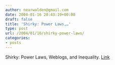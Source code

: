 ```yaml
---
author: nearwalden@gmail.com
date: 2004-01-16 20:43:19+00:00
draft: false
title: 'Shirky: Power Laws,…'
type: post
url: /2004/01/16/shirky-power-laws/
categories:
- posts
---
```


Shirky: Power Laws, Weblogs, and Inequality.
[Link](//www.shirky.com/writings/powerlaw_weblog.html')



